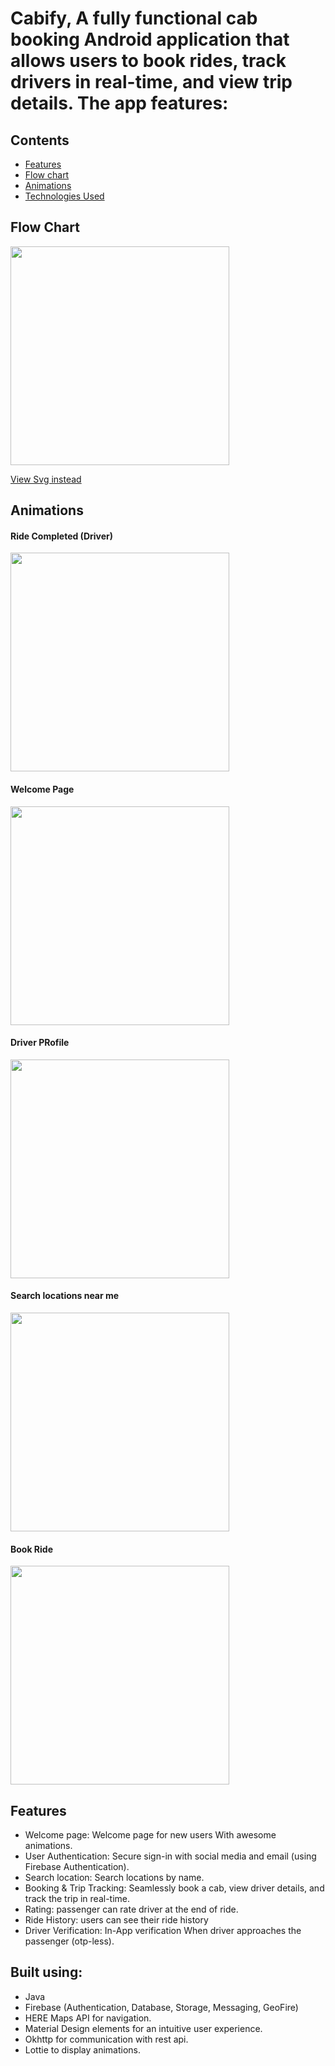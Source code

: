 # Cabify, A fully functional cab booking Android application that allows users to book rides, track drivers in real-time, and view trip details. The app features:
## Contents
* [Features](#features)
* [Flow chart](#flow-chart)
* [Animations](#Features)
* [Technologies Used](#built-using)



## Flow Chart
<img src="https://github.com/user-attachments/assets/34081a7d-1246-4e9d-91a3-5b34d65f27c2" width="350"  /> 

[View Svg instead](https://github.com/user-attachments/assets/34081a7d-1246-4e9d-91a3-5b34d65f27c2)

## Animations
#### Ride Completed (Driver)
<img src="https://github.com/user-attachments/assets/a44254c8-6bb2-4d17-b594-b3133beb2d98" width="350"  /> 

#### Welcome Page
<img src="https://github.com/user-attachments/assets/2d713d52-ddc8-42c0-9d67-3bf68dae0ebf" width="350"  /> 

#### Driver PRofile
<img src="https://github.com/user-attachments/assets/52d70965-12d2-4c8a-89e4-cd2941f4dbf4" width="350"  /> 

#### Search locations near me
<img src="https://github.com/user-attachments/assets/3139ea02-9060-4e75-9305-7200a5a889d4" width="350"  /> 

#### Book Ride
<img src="https://github.com/user-attachments/assets/92044595-f5f3-4c5a-8f6b-33d3ef06dd8d" width="350"  /> 

## Features
* Welcome page: Welcome page for new users With awesome animations.
* User Authentication: Secure sign-in with social media and email (using Firebase Authentication).
* Search location: Search locations by name.
* Booking & Trip Tracking: Seamlessly book a cab, view driver details, and track the trip in real-time.
* Rating: passenger can rate driver at the end of ride.
* Ride History: users can see their ride history 
* Driver Verification: In-App verification When driver approaches the passenger (otp-less).



## Built using: 

* Java
* Firebase (Authentication, Database, Storage, Messaging, GeoFire)
* HERE Maps API for navigation.
* Material Design elements for an intuitive user experience.
* Okhttp for communication with rest api.
* Lottie to display animations.


